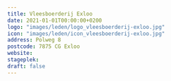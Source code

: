 ```yaml
---
title: Vleesboerderij Exloo
date: 2021-01-01T00:00:00+0200
logo: "images/leden/logo_vleesboerderij-exloo.jpg"
icon: "images/leden/icon_vleesboerderij-exloo.jpg"
address: Polweg 8
postcode: 7875 CG Exloo
website: 
stageplek: 
draft: false
---
```


